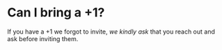 # Can I bring a +1?

If you have a +1 we forgot to invite, *we kindly ask* that you reach out and ask before inviting them.